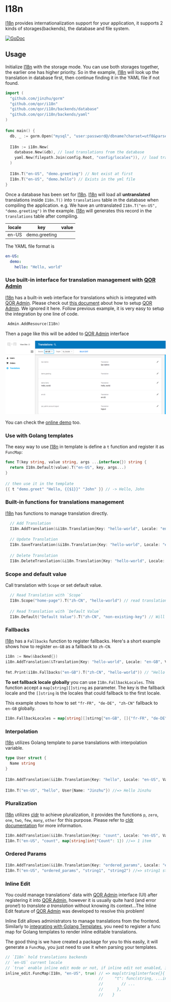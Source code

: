 # I18n

[I18n](https://github.com/qor/i18n) provides internationalization support for your application, it supports 2 kinds of storages(backends), the database and file system.

[![GoDoc](https://godoc.org/github.com/qor/i18n?status.svg)](https://godoc.org/github.com/qor/i18n)

## Usage

Initialize [I18n](https://github.com/qor/i18n) with the storage mode. You can use both storages together, the earlier one has higher priority. So in the example, [I18n](https://github.com/qor/i18n) will look up the translation in database first, then continue finding it in the YAML file if not found.

```go
import (
  "github.com/jinzhu/gorm"
  "github.com/qor/i18n"
  "github.com/qor/i18n/backends/database"
  "github.com/qor/i18n/backends/yaml"
)

func main() {
  db, _ := gorm.Open("mysql", "user:password@/dbname?charset=utf8&parseTime=True&loc=Local")

  I18n := i18n.New(
    database.New(&db), // load translations from the database
    yaml.New(filepath.Join(config.Root, "config/locales")), // load translations from the YAML files in directory `config/locales`
  )

  I18n.T("en-US", "demo.greeting") // Not exist at first
  I18n.T("en-US", "demo.hello") // Exists in the yml file
}
```

Once a database has been set for [I18n](https://github.com/qor/i18n). [I18n](https://github.com/qor/i18n) will load all **untranslated** translations inside `I18n.T()` into `translations` table in the database when compiling the application. e.g. We have an untranslated `I18n.T("en-US", "demo.greeting")` in the example. [I18n](https://github.com/qor/i18n) will generates this record in the `translations` table after compiling.

| locale | key | value |
| --- | --- | --- |
| en-US | demo.greeting | &nbsp; |

The YAML file format is

```yaml
en-US:
  demo:
    hello: "Hello, world"
```

### Use built-in interface for translation management with [QOR Admin](../chapter2/setup.md)

[I18n](https://github.com/qor/i18n) has a built-in web interface for translations which is integrated with [QOR Admin](../chapter2/setup.md). Please check out [this document](../chapter2/setup.md) about how to setup [QOR Admin](../chapter2/setup.md). We ignored it here. Follow previous example, it is very easy to setup the integration by one line of code.

```go
 Admin.AddResource(I18n)
```

Then a page like this will be added to [QOR Admin](../chapter2/setup.md) interface

![i18n demo](i18n-demo.png)

You can check the [online demo](http://demo.getqor.com/admin/translations) too.

### Use with Golang templates

The easy way to use [I18n](https://github.com/qor/i18n) in template is define a `t` function and register it as `FuncMap`:

```go
func T(key string, value string, args ...interface{}) string {
  return I18n.Default(value).T("en-US", key, args...)
}

// then use it in the template
{{ t "demo.greet" "Hello, {{$1}}" "John" }} // -> Hello, John
```

### Built-in functions for translations management

[I18n](https://github.com/qor/i18n) has functions to manage translation directly.

```go
  // Add Translation
  I18n.AddTranslation(&i18n.Translation{Key: "hello-world", Locale: "en-US", Value: "hello world"})

  // Update Translation
  I18n.SaveTranslation(&i18n.Translation{Key: "hello-world", Locale: "en-US", Value: "Hello World"})

  // Delete Translation
  I18n.DeleteTranslation(&i18n.Translation{Key: "hello-world", Locale: "en-US", Value: "Hello World"})
```

### Scope and default value

Call translation with `Scope` or set default value.

```go
  // Read Translation with `Scope`
  I18n.Scope("home-page").T("zh-CN", "hello-world") // read translation with translation key `home-page.hello-world`

  // Read Translation with `Default Value`
  I18n.Default("Default Value").T("zh-CN", "non-existing-key") // Will return default value `Default Value`
```

### Fallbacks

[I18n](https://github.com/qor/i18n) has a `Fallbacks` function to register fallbacks. Here's a short example shows how to register `en-GB` as a fallback to `zh-CN`.

```go
i18n := New(&backend{})
i18n.AddTranslation(&Translation{Key: "hello-world", Locale: "en-GB", Value: "Hello World"})

fmt.Print(i18n.Fallbacks("en-GB").T("zh-CN", "hello-world")) // "Hello World"
```

**To set fallback locale globally** you can use `I18n.FallbackLocales`. This function accept a `map[string][]stirng` as parameter. The key is the fallback locale and the `[]string` is the locales that could fallback to the first locale.

This example shows to how to set `"fr-FR", "de-DE", "zh-CN"` fallback to `en-GB` globally.

```go
I18n.FallbackLocales = map[string][]stirng{"en-GB", []{"fr-FR", "de-DE", "zh-CN"}}
```

### Interpolation

[I18n](https://github.com/qor/i18n) utilizes Golang template to parse translations with interpolation variable.

```go
type User struct {
  Name string
}

I18n.AddTranslation(&i18n.Translation{Key: "hello", Locale: "en-US", Value: "Hello {{.Name}}"})

I18n.T("en-US", "hello", User{Name: "Jinzhu"}) //=> Hello Jinzhu
```

### Pluralization

[I18n](https://github.com/qor/i18n) utilizes [cldr](https://github.com/theplant/cldr) to achieve pluralization, it provides the functions `p`, `zero`, `one`, `two`, `few`, `many`, `other` for this purpose. Please refer to [cldr documentation](https://github.com/theplant/cldr) for more information.

```go
I18n.AddTranslation(&i18n.Translation{Key: "count", Locale: "en-US", Value: "{{p "Count" (one "{{.Count}} item") (other "{{.Count}} items")}}"})
I18n.T("en-US", "count", map[string]int{"Count": 1}) //=> 1 item
```

### Ordered Params

```go
I18n.AddTranslation(&i18n.Translation{Key: "ordered_params", Locale: "en-US", Value: "{{$1}} {{$2}} {{$1}}"})
I18n.T("en-US", "ordered_params", "string1", "string2") //=> string1 string2 string1
```

### Inline Edit

You could manage translations' data with [QOR Admin](../chapter2/setup.md) interface (UI) after registering it into [QOR Admin](../chapter2/setup.md), however it is usually quite hard (and error prone!) to *translate a translation* without knowing its context...The Inline Edit feature of [QOR Admin](../chapter2/setup.md) was developed to resolve this problem!

Inline Edit allows administrators to manage translations from the frontend. Similarly to [integrating with Golang Templates](#integrate-with-golang-templates), you need to register a func map for Golang templates to render inline editable translations.

The good thing is we have created a package for you to this easily, it will generate a `FuncMap`, you just need to use it when parsing your templates.

```go
// `I18n` hold translations backends
// `en-US` current locale
// `true` enable inline edit mode or not, if inline edit not enabled, it works just like the funcmap in section "Integrate with Golang Templates"
inline_edit.FuncMap(I18n, "en-US", true) // => map[string]interface{}{
                                         //     "t": func(string, ...interface{}) template.HTML {
                                         //        // ...
                                         //      },
                                         //    }
```
